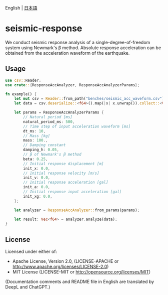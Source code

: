 English | [日本語](README.ja.md)

# seismic-response

We conduct seismic response analysis of a single-degree-of-freedom system using Newmark's β method.
Absolute response acceleration can be obtained from the acceleration waveform of the earthquake.

## Usage

```rust
use csv::Reader;
use crate::{ResponseAccAnalyzer, ResponseAccAnalyzerParams};

fn example() {
    let mut csv = Reader::from_path("benches/seismic_acc_waveform.csv").unwrap();
    let data = csv.deserialize::<f64>().map(|x| x.unwrap()).collect::<Vec<_>>();

    let params = ResponseAccAnalyzerParams {
        // Natural period [ms]
        natural_period_ms: 500,
        // Time step of input acceleration waveform [ms]
        dt_ms: 10,
        // Mass [kg]
        mass: 100.,
        // Damping constant
        damping_h: 0.05,
        // β of Newmark's β method
        beta: 0.25,
        // Initial response displacement [m]
        init_x: 0.0,
        // Initial response velocity [m/s]
        init_v: 0.0,
        // Initial response acceleration [gal]
        init_a: 0.0,
        // Initial response input acceleration [gal]
        init_xg: 0.0,
    };

    let analyzer = ResponseAccAnalyzer::from_params(params);

    let result: Vec<f64> = analyzer.analyze(data);
}
```

## License

Licensed under either of:

+ Apache License, Version 2.0, (LICENSE-APACHE or http://www.apache.org/licenses/LICENSE-2.0)
+ MIT License (LICENSE-MIT or http://opensource.org/licenses/MIT)

(Documentation comments and README file in English are translated by DeepL and ChatGPT.)
